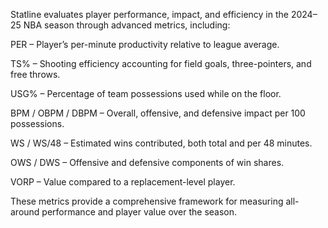 Statline evaluates player performance, impact, and efficiency in the 2024–25 NBA season through advanced metrics, including:

PER – Player’s per-minute productivity relative to league average.

TS% – Shooting efficiency accounting for field goals, three-pointers, and free throws.

USG% – Percentage of team possessions used while on the floor.

BPM / OBPM / DBPM – Overall, offensive, and defensive impact per 100 possessions.

WS / WS/48 – Estimated wins contributed, both total and per 48 minutes.

OWS / DWS – Offensive and defensive components of win shares.

VORP – Value compared to a replacement-level player.

These metrics provide a comprehensive framework for measuring all-around performance and player value over the season.
